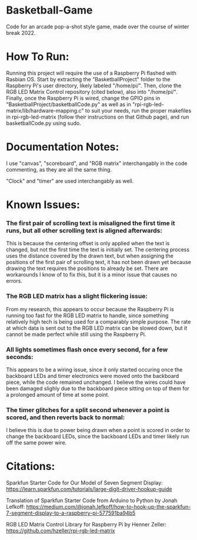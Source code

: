 # Basketball-Game
Code for an arcade pop-a-shot style game, made over the course of winter break 2022.

# How To Run:
Running this project will require the use of a Raspberry Pi flashed with Rasbian OS. Start by extracting the "BasketballProject" folder to the Raspberry Pi's user directory, likely labeled "/home/pi/". Then, clone the RGB LED Matrix Control repository (cited below), also into "/home/pi/". Finally, once the Raspberry Pi is wired, change the GPIO pins in "BasketballProject/basketballCode.py" as well as in "rpi-rgb-led-matrix/lib/hardware-mapping.c" to suit your needs, run the proper makefiles in rpi-rgb-led-matrix (follow their instructions on that Github page), and run basketballCode.py using sudo.

# Documentation Notes:

I use "canvas", "scoreboard", and "RGB matrix" interchangably in the code commenting, as they are all the same thing.

"Clock" and "timer" are used interchangably as well.

# Known Issues:
### The first pair of scrolling text is misaligned the first time it runs, but all other scrolling text is aligned afterwards: ###
This is because the centering offset is only applied when the text is changed, but not the first time the text is initially set. The centering process uses the distance covered by the drawn text, but when assigning the positions of the first pair of scrolling text, it has not been drawn yet because drawing the text requires the positions to already be set. There are workarounds I know of to fix this, but it is a minor issue that causes no errors.

### The RGB LED matrix has a slight flickering issue: ###
From my research, this appears to occur because the Raspberry Pi is running too fast for the RGB LED matrix to handle, since something relatively high tech is being used for a comparably simple purpose. The rate at which data is sent out to the RGB LED matrix can be slowed down, but it cannot be made perfect while still using the Raspberry Pi.

### All lights sometimes flash once every second, for a few seconds: ###
This appears to be a wiring issue, since it only started occuring once the backboard LEDs and timer electronics were moved onto the backboard piece, while the code remained unchanged. I believe the wires could have been damaged slighly due to the backboard piece sitting on top of them for a prolonged amount of time at some point.

### The timer glitches for a split second whenever a point is scored, and then reverts back to normal: ###
I believe this is due to power being drawn when a point is scored in order to change the backboard LEDs, since the backboard LEDs and timer likely run off the same power wire.

# Citations:
Sparkfun Starter Code for Our Model of Seven Segment Display: https://learn.sparkfun.com/tutorials/large-digit-driver-hookup-guide

Translation of Sparkfun Starter Code from Arduino to Python by Jonah Lefkoff: https://medium.com/@jonah.lefkoff/how-to-hook-up-the-sparkfun-7-segment-display-to-a-raspberry-pi-577591ba94b5

RGB LED Matrix Control Library for Raspberry Pi by Henner Zeller: https://github.com/hzeller/rpi-rgb-led-matrix
